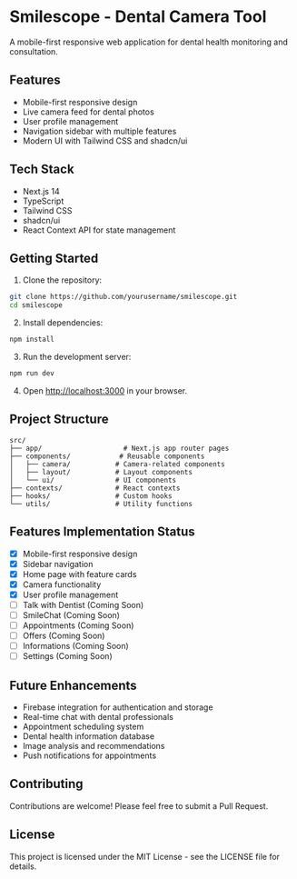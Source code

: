 # Smilescope - Dental Camera Tool

A mobile-first responsive web application for dental health monitoring and consultation.

## Features

- Mobile-first responsive design
- Live camera feed for dental photos
- User profile management
- Navigation sidebar with multiple features
- Modern UI with Tailwind CSS and shadcn/ui

## Tech Stack

- Next.js 14
- TypeScript
- Tailwind CSS
- shadcn/ui
- React Context API for state management

## Getting Started

1. Clone the repository:
```bash
git clone https://github.com/yourusername/smilescope.git
cd smilescope
```

2. Install dependencies:
```bash
npm install
```

3. Run the development server:
```bash
npm run dev
```

4. Open [http://localhost:3000](http://localhost:3000) in your browser.

## Project Structure

```
src/
├── app/                    # Next.js app router pages
├── components/            # Reusable components
│   ├── camera/           # Camera-related components
│   ├── layout/           # Layout components
│   └── ui/               # UI components
├── contexts/             # React contexts
├── hooks/                # Custom hooks
└── utils/                # Utility functions
```

## Features Implementation Status

- [x] Mobile-first responsive design
- [x] Sidebar navigation
- [x] Home page with feature cards
- [x] Camera functionality
- [x] User profile management
- [ ] Talk with Dentist (Coming Soon)
- [ ] SmileChat (Coming Soon)
- [ ] Appointments (Coming Soon)
- [ ] Offers (Coming Soon)
- [ ] Informations (Coming Soon)
- [ ] Settings (Coming Soon)

## Future Enhancements

- Firebase integration for authentication and storage
- Real-time chat with dental professionals
- Appointment scheduling system
- Dental health information database
- Image analysis and recommendations
- Push notifications for appointments

## Contributing

Contributions are welcome! Please feel free to submit a Pull Request.

## License

This project is licensed under the MIT License - see the LICENSE file for details. 